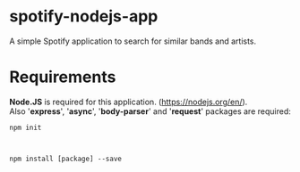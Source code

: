# spotify-nodejs-app
A simple Spotify application to search for similar bands and artists.

# Requirements
<b>Node.JS</b> is required for this application. (https://nodejs.org/en/).<br/>
Also '<b>express</b>', '<b>async</b>', '<b>body-parser</b>' and '<b>request</b>' packages are required:

<code>npm init

npm install [package] --save</code>
